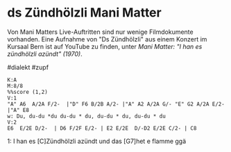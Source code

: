 ds Zündhölzli
Mani Matter
===========

Von Mani Matters Live-Auftritten sind nur wenige Filmdokumente vorhanden. Eine Aufnahme von "Ds Zündhölzli" aus einem Konzert im Kursaal Bern ist auf YouTube zu finden, unter _Mani Matter: "I han es zündhölzli azündt" (1970)_.


#dialekt #zupf

~~~abc-tab
K:A
M:8/8
%%score (1,2)
V:1
"A" A6  A/2A F/2-  |"D" F6 B/2B A/2- |"A" A2 A/2A G/- "E" G2 A/2A E/2- |"A" E8
w: Du, du-du *du du-du * du, du-du * du, du-du * du
V:2
E6  E/2E D/2-  | D6 F/2F E/2- | E2 E/2E  D/-D2 E/2E C/2- | C8
~~~


1:
I han es [C]Zündhölzli azündt
und das [G7]het e flamme ggä
